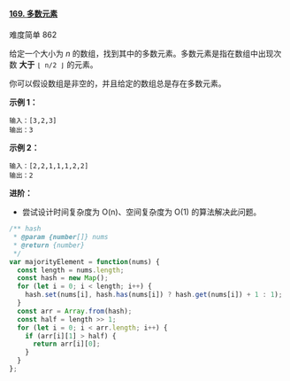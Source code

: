 #### [169. 多数元素](https://leetcode-cn.com/problems/majority-element/)

难度简单 862

给定一个大小为 _n_ 的数组，找到其中的多数元素。多数元素是指在数组中出现次数 **大于** `⌊ n/2 ⌋` 的元素。

你可以假设数组是非空的，并且给定的数组总是存在多数元素。

**示例 1：**

```
输入：[3,2,3]
输出：3
```

**示例 2：**

```
输入：[2,2,1,1,1,2,2]
输出：2
```

**进阶：**

- 尝试设计时间复杂度为 O(n)、空间复杂度为 O(1) 的算法解决此问题。

```js
/** hash
 * @param {number[]} nums
 * @return {number}
 */
var majorityElement = function(nums) {
  const length = nums.length;
  const hash = new Map();
  for (let i = 0; i < length; i++) {
    hash.set(nums[i], hash.has(nums[i]) ? hash.get(nums[i]) + 1 : 1);
  }
  const arr = Array.from(hash);
  const half = length >> 1;
  for (let i = 0; i < arr.length; i++) {
    if (arr[i][1] > half) {
      return arr[i][0];
    }
  }
};
```
